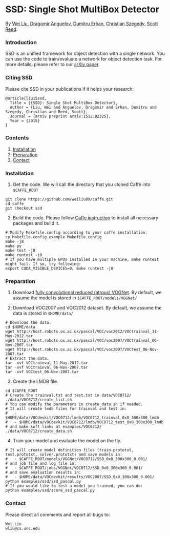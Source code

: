 # SSD: Single Shot MultiBox Detector

By [Wei Liu](http://www.cs.unc.edu/~wliu/), [Dragomir Anguelov](http://research.google.com/pubs/DragomirAnguelov.html), [Dumitru Erhan](http://research.google.com/pubs/DumitruErhan.html), [Christian Szegedy](http://research.google.com/pubs/ChristianSzegedy.html), [Scott Reed](http://www-personal.umich.edu/~reedscot/).

### Introduction

SSD is an unified framework for object detection with a single network. You can use the code to train/evaluate a network for object detection task. For more details, please refer to our [arXiv paper](http://arxiv.org/abs/1512.02325).

### Citing SSD

Please cite SSD in your publications if it helps your research:

    @article{liu15ssd,
      Title = {{SSD}: Single Shot MultiBox Detector},
      Author = {Liu, Wei and Anguelov, Dragomir and Erhan, Dumitru and Szegedy, Christian and Reed, Scott},
      Journal = {arXiv preprint arXiv:1512.02325},
      Year = {2015}
    }

### Contents
1. [Installation](#installation)
2. [Preparation](#preparation)
3. [Contact](#contact)

### Installation
1. Get the code. We will call the directory that you cloned Caffe into `$CAFFE_ROOT`
  ```Shell
  git clone https://github.com/weiliu89/caffe.git
  cd caffe
  git checkout ssd
  ```

2. Build the code. Please follow [Caffe instruction](http://caffe.berkeleyvision.org/installation.html) to install all necessary packages and build it.
  ```Shell
  # Modify Makefile.config according to your caffe installation.
  cp Makefile.config.example Makefile.config
  make -j8
  make py
  make test -j8
  make runtest -j8
  # If you have multiple GPUs installed in your machine, make runtest might fail. If so, try following:
  export CUDA_VISIBLE_DEVICES=0; make runtest -j8
  ```

### Preparation
1. Download [fully convolutional reduced (atrous) VGGNet](https://gist.github.com/weiliu89/2ed6e13bfd5b57cf81d6). By default, we assume the model is stored in `$CAFFE_ROOT/models/VGGNet/`

2. Download VOC2007 and VOC2012 dataset. By default, we assume the data is stored in `$HOME/data/`
  ```Shell
  # Download the data.
  cd $HOME/data
  wget http://host.robots.ox.ac.uk/pascal/VOC/voc2012/VOCtrainval_11-May-2012.tar
  wget http://host.robots.ox.ac.uk/pascal/VOC/voc2007/VOCtrainval_06-Nov-2007.tar
  wget http://host.robots.ox.ac.uk/pascal/VOC/voc2007/VOCtest_06-Nov-2007.tar
  # Extract the data.
  tar -xvf VOCtrainval_11-May-2012.tar
  tar -xvf VOCtrainval_06-Nov-2007.tar
  tar -xvf VOCtest_06-Nov-2007.tar
  ```

3. Create the LMDB file.
  ```Shell
  cd $CAFFE_ROOT
  # Create the trainval.txt and test.txt in data/VOC0712/
  ./data/VOC0712/create_list.sh
  # You can modify the parameters in create_data.sh if needed.
  # It will create lmdb files for trainval and test in:
  #   - $HOME/data/VOCdevkit/VOC0712/lmdb/VOC0712_trainval_0x0_300x300_lmdb
  #   - $HOME/data/VOCdevkit/VOC0712/lmdb/VOC0712_test_0x0_300x300_lmdb
  # and make soft links at examples/VOC0712/
  ./data/VOC0712/create_data.sh
  ```

4. Train your model and evaluate the model on the fly.
  ```Shell
  # It will create model definition files (train.prototxt, test.prototxt, solver.prototxt) and save models in:
  #   - $CAFFE_ROOT/models/VGGNet/VOC0712/SSD_0x0_300x300_0.001/
  # and job file and log file in:
  #   - $CAFFE_ROOT/jobs/VGGNet/VOC0712/SSD_0x0_300x300_0.001/
  # and save evaluation results in:
  #   - $HOME/data/VOCdevkit/results/VOC2007/SSD_0x0_300x300_0.001/
  python examples/ssd/ssd_pascal.py
  # If you would like to test a model you trained, you can do:
  python examples/ssd/score_ssd_pascal.py
  ```

### Contact
Please direct all comments and report all bugs to:

    Wei Liu
    wliu@cs.unc.edu
